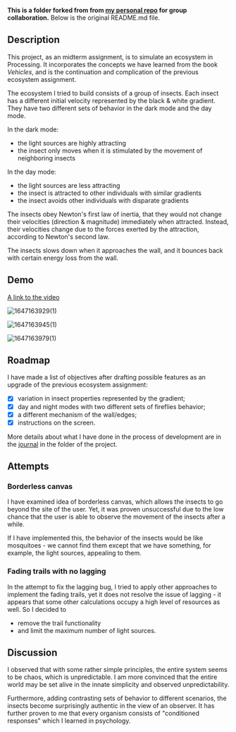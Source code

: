**This is a folder forked from from [my personal repo](https://github.com/yiyangthesame/RobotaPsyche/tree/main/March%209%20-%20Midterm) for group collaboration.** Below is the original README.md file.

## Description

This project, as an midterm assignment, is to simulate an ecosystem in Processing. It incorporates the concepts we have learned from the book *Vehicles*, and is the continuation and complication of the previous ecosystem assignment.

The ecosystem I tried to build consists of a group of insects. Each insect has a different initial velocity represented by the black & white gradient. They have two different sets of behavior in the dark mode and the day mode.

In the dark mode:

- the light sources are highly attracting
- the insect only moves when it is stimulated by the movement of neighboring insects

In the day mode:

- the light sources are less attracting
- the insect is attracted to other individuals with similar gradients
- the insect avoids other individuals with disparate gradients

The insects obey Newton's first law of inertia, that they would not change their velocities (direction & magnitude) immediately when attracted. Instead, their velocities change due to the forces exerted by the attraction, according to Newton's second law.

The insects slows down when it approaches the wall, and it bounces back with certain energy loss from the wall.



## Demo

[A link to the video](https://od20-my.sharepoint.com/:v:/g/personal/xu_od20_onmicrosoft_com/Ec4AwBT2cGZMsV-Cq_Hw-6sBHVJkdRv4D2aw2tZF6r3k-Q?e=7CMe5N&download=1)

![1647163929(1)](https://user-images.githubusercontent.com/51028862/158053450-970e9c87-d024-4a64-9b8a-291e2af5fa16.png)

![1647163945(1)](https://user-images.githubusercontent.com/51028862/158053458-f40cc134-cc02-4dd9-80f6-fff63c4518dd.png)

![1647163979(1)](https://user-images.githubusercontent.com/51028862/158053477-74de2c10-3ce8-48dd-887a-8af07f65d65a.png)



## Roadmap

I have made a list of objectives after drafting possible features as an upgrade of the previous ecosystem assignment:

- [x] variation in insect properties represented by the gradient;
- [x] day and night modes with two different sets of fireflies behavior;
- [x] a different mechanism of the wall/edges;
- [x] instructions on the screen.

More details about what I have done in the process of development are in the [journal](/March%209%20-%20Midterm/Journal.md) in the folder of the project.



## Attempts

### Borderless canvas

I have examined idea of borderless canvas, which allows the insects to go beyond the site of the user. Yet, it was proven unsuccessful due to the low chance that the user is able to observe the movement of the insects after a while.

If I have implemented this, the behavior of the insects would be like mosquitoes - we cannot find them except that we have something, for example, the light sources, appealing to them.

### Fading trails with no lagging

In the attempt to fix the lagging bug, I tried to apply other approaches to implement the fading trails, yet it does not resolve the issue of lagging - it appears that some other calculations occupy a high level of resources as well. So I decided to

- remove the trail functionality
- and limit the maximum number of light sources.



## Discussion

I observed that with some rather simple principles, the entire system seems to be chaos, which is unpredictable. I am more convinced that the entire world may be set alive in the innate simplicity and observed unpredictability.

Furthermore, adding contrasting sets of behavior to different scenarios, the insects become surprisingly authentic in the view of an observer. It has further proven to me that every organism consists of "conditioned responses" which I learned in psychology.
